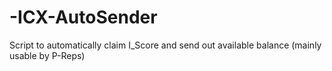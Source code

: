 # -ICX-AutoSender
Script to automatically claim I_Score and send out available balance (mainly usable by P-Reps)

